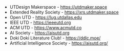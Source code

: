 - UTDesign Makerspace - https://utdmaker.space
- Extended Reality Society - https://xrs.utdmaker.space
- Open UTD - https://lug.utdallas.edu
- IEEE UTD - https://ieeeutd.org
- ACM UTD - https://www.acmutd.co
- AI Society - https://aisutd.org
- Doki Doki Literature Club! - https://ddlc.moe/
- Artificial Intelligence Society - https://aisutd.org/

